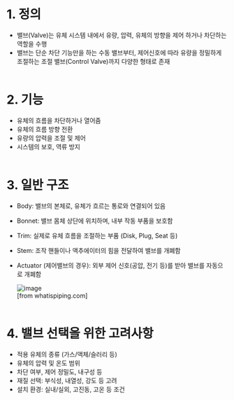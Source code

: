 # 1. 정의 
- 밸브(Valve)는 유체 시스템 내에서 유량, 압력, 유체의 방향을 제어 하거나 차단하는 역할을 수행
- 밸브는 단순 차단 기능만을 하는 수동 밸브부터, 제어신호에 따라 유량을 정밀하게 조절하는 조절 밸브(Control Valve)까지 다양한 형태로 존재
</br></br>

# 2. 기능
- 유체의 흐름을 차단하거나 열어줌
- 유체의 흐름 방향 전환
- 유량의 압력을 조절 및 제어
- 시스템의 보호, 역류 방지
</br></br>

# 3. 일반 구조
- Body: 밸브의 본체로, 유체가 흐르는 통로와 연결되어 있음
- Bonnet: 밸브 몸체 상단에 위치하며, 내부 작동 부품을 보호함
- Trim: 실제로 유체 흐름을 조절하는 부품 (Disk, Plug, Seat 등)
- Stem: 조작 핸들이나 액추에이터의 힘을 전달하여 밸브를 개폐함
- Actuator (제어밸브의 경우): 외부 제어 신호(공압, 전기 등)를 받아 밸브를 자동으로 개폐함

  ![image](https://github.com/user-attachments/assets/33f2f1d2-0fc1-41e9-828d-5487506cada5)</br>
  [from whatispiping.com]
</br></br>

# 4. 밸브 선택을 위한 고려사항

- 적용 유체의 종류 (가스/액체/슬러리 등)
- 유체의 압력 및 온도 범위
- 차단 여부, 제어 정밀도, 내구성 등
- 재질 선택: 부식성, 내열성, 강도 등 고려
- 설치 환경: 실내/실외, 고진동, 고온 등 조건
